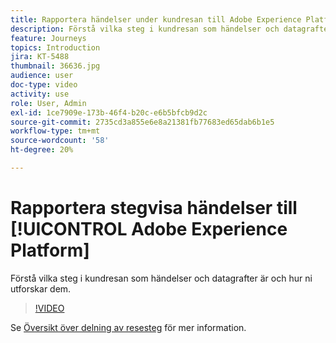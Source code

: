 ```yaml
---
title: Rapportera händelser under kundresan till Adobe Experience Platform
description: Förstå vilka steg i kundresan som händelser och datagrafter är och hur ni utforskar dem.
feature: Journeys
topics: Introduction
jira: KT-5488
thumbnail: 36636.jpg
audience: user
doc-type: video
activity: use
role: User, Admin
exl-id: 1ce7909e-173b-46f4-b20c-e6b5bfcb9d2c
source-git-commit: 2735cd3a855e6e8a21381fb77683ed65dab6b1e5
workflow-type: tm+mt
source-wordcount: '58'
ht-degree: 20%

---
```


# Rapportera stegvisa händelser till [!UICONTROL Adobe Experience Platform]

Förstå vilka steg i kundresan som händelser och datagrafter är och hur ni utforskar dem.

>[!VIDEO](https://video.tv.adobe.com/v/36636?quality=12&learn=on)

Se [Översikt över delning av resesteg](https://experienceleague.adobe.com/docs/journeys/using/building-journeys/sharing-journey-steps/sharing-overview.html?lang=en) för mer information.
